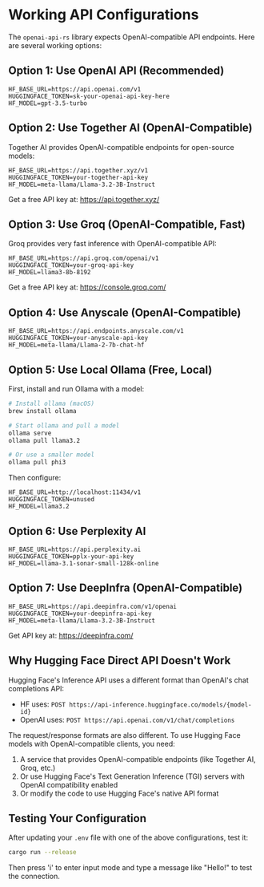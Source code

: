 # Working API Configurations

The `openai-api-rs` library expects OpenAI-compatible API endpoints. Here are several working options:

## Option 1: Use OpenAI API (Recommended)

```env
HF_BASE_URL=https://api.openai.com/v1
HUGGINGFACE_TOKEN=sk-your-openai-api-key-here
HF_MODEL=gpt-3.5-turbo
```

## Option 2: Use Together AI (OpenAI-Compatible)

Together AI provides OpenAI-compatible endpoints for open-source models:

```env
HF_BASE_URL=https://api.together.xyz/v1
HUGGINGFACE_TOKEN=your-together-api-key
HF_MODEL=meta-llama/Llama-3.2-3B-Instruct
```

Get a free API key at: https://api.together.xyz/

## Option 3: Use Groq (OpenAI-Compatible, Fast)

Groq provides very fast inference with OpenAI-compatible API:

```env
HF_BASE_URL=https://api.groq.com/openai/v1
HUGGINGFACE_TOKEN=your-groq-api-key
HF_MODEL=llama3-8b-8192
```

Get a free API key at: https://console.groq.com/

## Option 4: Use Anyscale (OpenAI-Compatible)

```env
HF_BASE_URL=https://api.endpoints.anyscale.com/v1
HUGGINGFACE_TOKEN=your-anyscale-api-key
HF_MODEL=meta-llama/Llama-2-7b-chat-hf
```

## Option 5: Use Local Ollama (Free, Local)

First, install and run Ollama with a model:
```bash
# Install ollama (macOS)
brew install ollama

# Start ollama and pull a model
ollama serve
ollama pull llama3.2

# Or use a smaller model
ollama pull phi3
```

Then configure:
```env
HF_BASE_URL=http://localhost:11434/v1
HUGGINGFACE_TOKEN=unused
HF_MODEL=llama3.2
```

## Option 6: Use Perplexity AI

```env
HF_BASE_URL=https://api.perplexity.ai
HUGGINGFACE_TOKEN=pplx-your-api-key
HF_MODEL=llama-3.1-sonar-small-128k-online
```

## Option 7: Use DeepInfra (OpenAI-Compatible)

```env
HF_BASE_URL=https://api.deepinfra.com/v1/openai
HUGGINGFACE_TOKEN=your-deepinfra-api-key
HF_MODEL=meta-llama/Llama-3.2-3B-Instruct
```

Get API key at: https://deepinfra.com/

## Why Hugging Face Direct API Doesn't Work

Hugging Face's Inference API uses a different format than OpenAI's chat completions API:
- HF uses: `POST https://api-inference.huggingface.co/models/{model-id}`
- OpenAI uses: `POST https://api.openai.com/v1/chat/completions`

The request/response formats are also different. To use Hugging Face models with OpenAI-compatible clients, you need:
1. A service that provides OpenAI-compatible endpoints (like Together AI, Groq, etc.)
2. Or use Hugging Face's Text Generation Inference (TGI) servers with OpenAI compatibility enabled
3. Or modify the code to use Hugging Face's native API format

## Testing Your Configuration

After updating your `.env` file with one of the above configurations, test it:

```bash
cargo run --release
```

Then press 'i' to enter input mode and type a message like "Hello!" to test the connection.